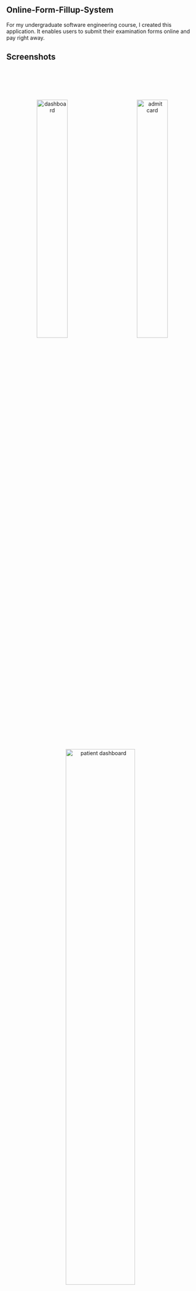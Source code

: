 ## Online-Form-Fillup-System
For my undergraduate software engineering course, I created this application. It enables users to submit their examination forms online and pay right away. 


## Screenshots

<br>
<br>
<br>
<br>

<p align="center" style="margin-bottom: 60px">
  <img src="https://i.ibb.co/TK18NTS/Whats-App-Image-2023-12-07-at-10-37-33-PM.jpg" alt="dashboard" style="width: 40%; margin-right: 2%;">&nbsp;&nbsp;&nbsp;&nbsp;&nbsp;&nbsp;&nbsp;&nbsp;&nbsp;&nbsp;&nbsp;&nbsp;
  <img src="https://i.ibb.co/CbK4VtG/Whats-App-Image-2023-12-07-at-10-37-30-PM.jpg" alt="admit card" style="width: 40%;">
</p>


<br>
<br>
<br>
<br>

<p align="center" style="margin-bottom: 60px">
  <img src="https://i.ibb.co/C99kDJ8/262025935-667784477934357-2632258170598957108-n.png" alt="patient dashboard" style="width: 60%; margin-right: 2%;">
  
</p>
